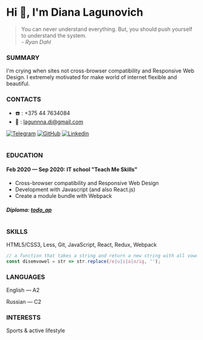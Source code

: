 # Hi :wave:, I'm Diana Lagunovich
> You can never understand everything.
> But, you should push yourself to understand the system. </br>
> *- Ryan Dahl*
### SUMMARY
I'm crying when sites not cross-browser compatibility and Responsive Web Design. I extremely motivated for
make world of internet flexible and beautiful.

### CONTACTS

* :phone: :  +375 44 7634084
* :e-mail: : lagunnna.di@gmail.com

[![Telegram](https://img.shields.io/badge/-telegram-white?style=plastic&logo=telegram&logoColor=blue)](https://t.me/lagunnna_di)
[![GitHub](https://img.shields.io/badge/-github-white?style=plastic&logo=github&logoColor=black)](https://github.com/lagunnna) 
[![Linkedin](https://img.shields.io/badge/-linkedin-white?style=plastic&logo=linkedin&logoColor=blue)](https://www.linkedin.com/in/lagunnna/) 

#
### EDUCATION
#### Feb 2020 — Sep 2020: IT school "Teach Me Skills"

* Cross-browser compatibility and Responsive Web Design
* Development with Javascript (and also React.js)
* Create a module bundle with Webpack
#### *Diploma: [todo_ap](https://github.com/lagunnna/todo-app)*
#
### SKILLS

HTML5/CSS3, Less, Git, JavaScript, React, Redux, Webpack

```javascript
// a function that takes a string and return a new string with all vowels removed
const disemvowel = str => str.replace(/e|u|i|a|o/ig, '');

```
### LANGUAGES

English — A2

Russian — C2

### INTERESTS

Sports & active lifestyle
